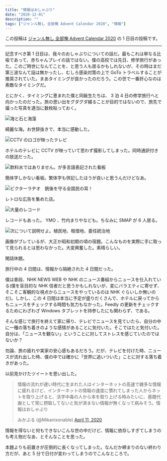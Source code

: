 ```yaml
---
title: "情報はおしゃぶり"
date: "2020-12-01"
description: ""
tags: ["ジャンル無し 全部俺 Advent Calendar 2020", "情報"]
---
```


この投稿は [ジャンル無し 全部俺 Advent Calendar 2020](https://adventar.org/calendars/5495) の 1 日目の投稿です。

---

記念すべき第 1 日目は、我々のおしゃぶりについての話だ。最もこれは単なる比喩であって、赤ちゃんプレイの話ではない。僕の高校では先日、修学旅行があった。このご時世になんてことを、と思う人も居るかもしれないが、その時はまだ第三波なんて話は無かったし、むしろ感染対策の上で GoTo トラベルすることが推奨されていた。まあタイミングが良かったのだろう。この世で一番肝心なのは素敵なタイミングだ。

とにかく、タイミングに恵まれた僕と同級生たちは、 3 泊 4 日の修学旅行へと向かったのだった。旅の思い出をグダグダ綴ることが目的ではないので、旅先で撮った写真を適当に数枚貼っておく。

![海と石と海藻](./sea.jpg)

綺麗な海。お世辞抜きで、本当に感動した。

![CCTV のロゴが映ったテレビ](./CCTV.jpg)

ホテルのテレビに CCTV が映っていて思わず撮影してしまった。同時通訳付きの放送だった。

![飲料水ではありません。が多言語表記された看板](./sign.jpg)

簡体字しかない看板。繁体字も併記したほうが良いと思うんだけどなあ。

![ビクターラヂオ　銃後を守る全国民の耳！](./old_ads.jpg)

レトロな広告を集めた店。

![大量のレコード](./records.jpg)

レコードもあった。 YMO 、竹内まりやなども。ちなみに SMAP が 6 人居る。

![次について説明せよ。植民地、租借地、委任統治地](./workbook.jpg)

画像がブレているが、大正か昭和初期の頃の宿題。こんなものを実際に手に取って見られるとは思わなかった。大変興奮した。素晴らしい。

閑話休題。

旅行中の 4 日間は、情報から隔絶された 4 日間だった。

僕は普段、NHK NEWS WEB や NHK のニュース番組からニュースを仕入れている(僕を盲目的な NHK 信者だと思うかもしれないが、変にバラエティに寄せず、そこそこ客観的な視点からニュースをやっているのは NHK ぐらいしか無いのだ)。しかし、この 4 日間は本当に予定が盛りだくさんで、ホテルに戻ってからもニュースをチェックする時間も気力もなかった。Feedly の更新をチェックするためにわざわざ Windows タブレットを持参したにも関わらず、である。

そんな感じで旅行を終えて家に帰り、テレビでニュースを見ていたら、自分の中に一種の落ち着きのような感情があることに気付いた。そこではたと気付いた。自分は、「ニュースを観ない」ということに対してストレスを感じていたのではないか？

勿論、旅の疲れや実家の安心感もあるだろう。だが、テレビを付けた時、ニュースが流れ出した時、僕の中では確かに「世界に追いついた」ことに対する落ち着きがあった。

以前見かけたツイートを思い出した。

> 情報の流れが遅い時代に生まれた人はインターネットの高速で雑多な情報に疲れるけど、インターネットの情報の速度に慣れてしまった人からネットを取り上げると、活字中毒の人から本を取り上げる時みたいに、基礎代謝として常に摂取してないと気が済まない情報が無くなって病みそう。情報はおしゃぶり
>
> みかぶる (@Mikanixonable) [April 11, 2020](https://twitter.com/Mikanixonable/status/1249044395195695104)

情報を得ないと何もできないこんな世の中だけど、情報に依存しすぎてしまうのも考え物だなあ、とそんなことを思った。

本題よりも前置きが圧倒的に長くなってしまった。なんだか締まりのない終わり方だが、あと 5 分で日付が変わってしまうのでこんなところで。
